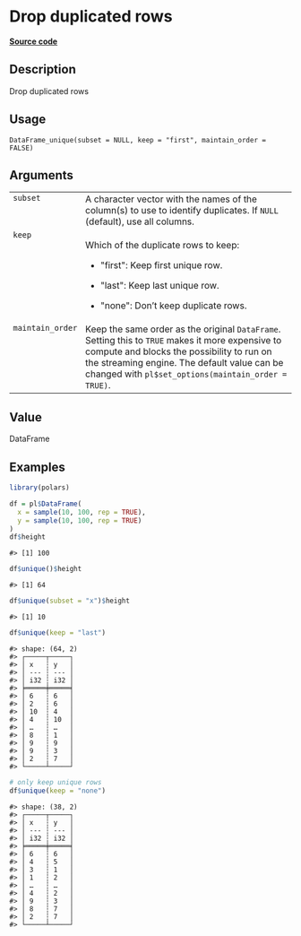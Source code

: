 
# Drop duplicated rows

[**Source code**](https://github.com/pola-rs/r-polars/tree/main/R/dataframe__frame.R#L409)

## Description

Drop duplicated rows

## Usage

<pre><code class='language-R'>DataFrame_unique(subset = NULL, keep = "first", maintain_order = FALSE)
</code></pre>

## Arguments

<table>
<tr>
<td style="white-space: nowrap; font-family: monospace; vertical-align: top">
<code id="DataFrame_unique_:_subset">subset</code>
</td>
<td>
A character vector with the names of the column(s) to use to identify
duplicates. If <code>NULL</code> (default), use all columns.
</td>
</tr>
<tr>
<td style="white-space: nowrap; font-family: monospace; vertical-align: top">
<code id="DataFrame_unique_:_keep">keep</code>
</td>
<td>

Which of the duplicate rows to keep:

<ul>
<li>

"first": Keep first unique row.

</li>
<li>

"last": Keep last unique row.

</li>
<li>

"none": Don’t keep duplicate rows.

</li>
</ul>
</td>
</tr>
<tr>
<td style="white-space: nowrap; font-family: monospace; vertical-align: top">
<code id="DataFrame_unique_:_maintain_order">maintain_order</code>
</td>
<td>
Keep the same order as the original <code>DataFrame</code>. Setting this
to <code>TRUE</code> makes it more expensive to compute and blocks the
possibility to run on the streaming engine. The default value can be
changed with <code>pl$set_options(maintain_order = TRUE)</code>.
</td>
</tr>
</table>

## Value

DataFrame

## Examples

``` r
library(polars)

df = pl$DataFrame(
  x = sample(10, 100, rep = TRUE),
  y = sample(10, 100, rep = TRUE)
)
df$height
```

    #> [1] 100

``` r
df$unique()$height
```

    #> [1] 64

``` r
df$unique(subset = "x")$height
```

    #> [1] 10

``` r
df$unique(keep = "last")
```

    #> shape: (64, 2)
    #> ┌─────┬─────┐
    #> │ x   ┆ y   │
    #> │ --- ┆ --- │
    #> │ i32 ┆ i32 │
    #> ╞═════╪═════╡
    #> │ 6   ┆ 6   │
    #> │ 2   ┆ 6   │
    #> │ 10  ┆ 4   │
    #> │ 4   ┆ 10  │
    #> │ …   ┆ …   │
    #> │ 8   ┆ 1   │
    #> │ 9   ┆ 9   │
    #> │ 9   ┆ 3   │
    #> │ 2   ┆ 7   │
    #> └─────┴─────┘

``` r
# only keep unique rows
df$unique(keep = "none")
```

    #> shape: (38, 2)
    #> ┌─────┬─────┐
    #> │ x   ┆ y   │
    #> │ --- ┆ --- │
    #> │ i32 ┆ i32 │
    #> ╞═════╪═════╡
    #> │ 6   ┆ 6   │
    #> │ 4   ┆ 5   │
    #> │ 3   ┆ 1   │
    #> │ 1   ┆ 2   │
    #> │ …   ┆ …   │
    #> │ 4   ┆ 2   │
    #> │ 9   ┆ 3   │
    #> │ 8   ┆ 7   │
    #> │ 2   ┆ 7   │
    #> └─────┴─────┘
